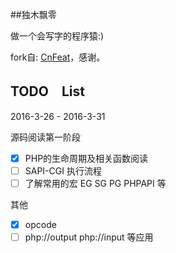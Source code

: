 ##独木飘零

做一个会写字的程序猿:)

fork自: [CnFeat](http://cnfeat.com/)，感谢。

TODO　List
---------

2016-3-26 - 2016-3-31

源码阅读第一阶段

- [x] PHP的生命周期及相关函数阅读
- [ ] SAPI-CGI 执行流程
- [ ] 了解常用的宏  EG SG PG PHPAPI 等

其他

- [x] opcode
- [ ] php://output php://input 等应用
